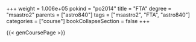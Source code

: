 +++
weight = 1.006e+05
pokind = "po2014"
title = "FTA"
degree = "msastro2"
parents = ["astro840"]
tags = ["msastro2", "FTA", "astro840"]
categories = ["course"]
bookCollapseSection = false
+++

{{< genCoursePage >}}

